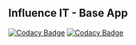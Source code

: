 ## Influence IT - Base App

[![Codacy Badge](https://app.codacy.com/project/badge/Grade/d075f7d4f4f04b4bbb33e83a741a63b7)](https://www.codacy.com/gh/influence-it/base-laravel/dashboard?utm_source=github.com&amp;utm_medium=referral&amp;utm_content=influence-it/base-laravel&amp;utm_campaign=Badge_Grade)
[![Codacy Badge](https://app.codacy.com/project/badge/Coverage/d075f7d4f4f04b4bbb33e83a741a63b7)](https://www.codacy.com/gh/influence-it/base-laravel/dashboard?utm_source=github.com&utm_medium=referral&utm_content=influence-it/base-laravel&utm_campaign=Badge_Coverage)